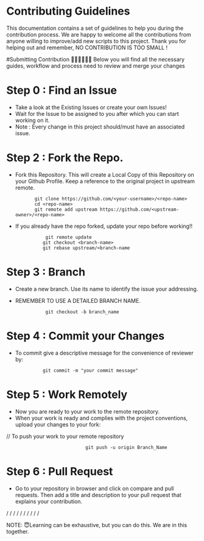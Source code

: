 
# Contributing Guidelines

This documentation contains a set of guidelines to help you during the contribution process. We are happy to welcome all the contributions from anyone willing to improve/add new scripts to this project. 
Thank you for helping out and remember, NO CONTRIBUTION IS TOO SMALL !


#Submitting Contribution 👨🏼‍💻👩🏼‍💻
Below you will find all the necessary guides, workflow and process need to review and merge your changes

# Step 0 : Find an Issue
   -  Take a look at the Existing Issues or create your own Issues!
   -  Wait for the Issue to be assigned to you after which you can start working on it.
   -  Note : Every change in this project should/must have an associated issue.


# Step 2 : Fork the Repo.
  - Fork this Repository. This will create a Local Copy of this Repository on your Github Profile. Keep a reference to the original project in upstream remote.


               git clone https://github.com/<your-username>/<repo-name>  
               cd <repo-name>  
               git remote add upstream https://github.com/<upstream-owner>/<repo-name>  
  
  - If you already have the repo forked, update your repo before working!!
  
                   git remote update
                  git checkout <branch-name>
                  git rebase upstream/<branch-name
                                 
# Step 3 : Branch 
 - Create a new branch. Use its name to identify the issue your addressing.
 - REMEMBER TO USE A DETAILED BRANCH NAME.

                  git checkout -b branch_name
 
# Step 4 : Commit your Changes
   - To commit give a descriptive message for the convenience of reviewer by:
  
                   git commit -m "your commit message" 

 # Step 5 : Work Remotely
 - Now you are ready to your work to the remote repository.
 - When your work is ready and complies with the project conventions, upload your changes to your fork:
                                 
 //  To push your work to your remote repository
   
                                 git push -u origin Branch_Name
                                
 #  Step 6 : Pull Request 
- Go to your repository in browser and click on compare and pull requests. 
Then add a title and description to your pull request that explains your contribution.
   
/
/
/
/
/
/
/
/
/
/
                                 
NOTE: 
😇Learning can be exhaustive, but you can do this. 
We are in this together. 
                              
